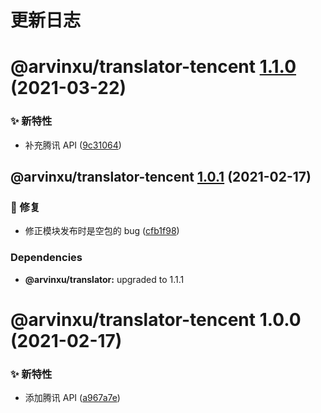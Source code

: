 # 更新日志

# @arvinxu/translator-tencent [1.1.0](https://github.com/arvinxx/translator/compare/@arvinxu/translator-tencent@1.0.1...@arvinxu/translator-tencent@1.1.0) (2021-03-22)


### ✨ 新特性

* 补充腾讯 API ([9c31064](https://github.com/arvinxx/translator/commit/9c31064))

## @arvinxu/translator-tencent [1.0.1](https://github.com/arvinxx/translator/compare/@arvinxu/translator-tencent@1.0.0...@arvinxu/translator-tencent@1.0.1) (2021-02-17)


### 🐛 修复

* 修正模块发布时是空包的 bug ([cfb1f98](https://github.com/arvinxx/translator/commit/cfb1f98))





### Dependencies

* **@arvinxu/translator:** upgraded to 1.1.1

# @arvinxu/translator-tencent 1.0.0 (2021-02-17)


### ✨ 新特性

* 添加腾讯 API ([a967a7e](https://github.com/arvinxx/translator/commit/a967a7e))
